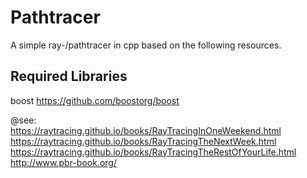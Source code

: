 # Pathtracer

A simple ray-/pathtracer in cpp based on the following resources. 

## Required Libraries

boost https://github.com/boostorg/boost

@see:<br>
https://raytracing.github.io/books/RayTracingInOneWeekend.html<br>
https://raytracing.github.io/books/RayTracingTheNextWeek.html<br>
https://raytracing.github.io/books/RayTracingTheRestOfYourLife.html<br>
http://www.pbr-book.org/<br>
